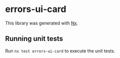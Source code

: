 # errors-ui-card

This library was generated with [Nx](https://nx.dev).

## Running unit tests

Run `nx test errors-ui-card` to execute the unit tests.
